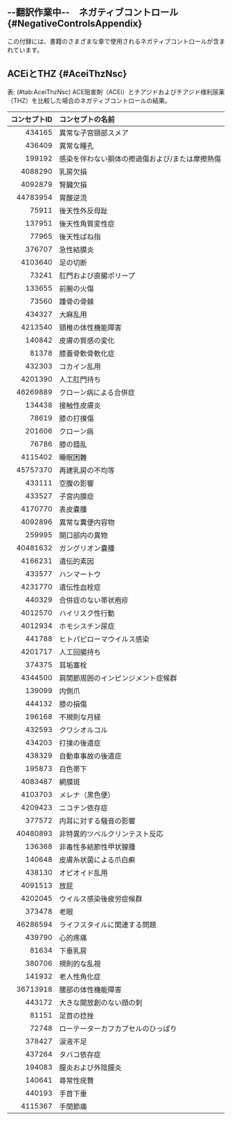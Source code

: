 ## --翻訳作業中--　ネガティブコントロール {#NegativeControlsAppendix}

この付録には、書籍のさまざまな章で使用されるネガティブコントロールが含まれています。

## ACEiとTHZ {#AceiThzNsc}

表: (\#tab:AceiThzNsc) ACE阻害剤（ACEi）とチアジドおよびチアジド様利尿薬（THZ）を比較した場合のネガティブコントロールの結果。

| コンセプトID | コンセプトの名前                                      |
| -------------:|:-------------------------------------------------------|
| 434165 | 異常な子宮頸部スメア |
| 436409 | 異常な瞳孔 |
| 199192 | 感染を伴わない胴体の擦過傷および/または摩擦熱傷 |
| 4088290 | 乳房欠損 |
| 4092879 | 腎臓欠損 |
| 44783954 | 胃酸逆流 |
| 75911 | 後天性外反母趾 |
| 137951 | 後天性角質変性症 |
| 77965 | 後天性ばね指 |
| 376707 | 急性結膜炎 |
| 4103640 | 足の切断 |
| 73241 | 肛門および直腸ポリープ |
| 133655 | 前腕の火傷 |
| 73560 | 踵骨の骨棘 |
| 434327 | 大麻乱用 |
| 4213540 | 頸椎の体性機能障害 |
| 140842 | 皮膚の質感の変化 |
| 81378 | 膝蓋骨軟骨軟化症 |
| 432303 | コカイン乱用 |
| 4201390 | 人工肛門持ち |
| 46269889 | クローン病による合併症 |
| 134438 | 接触性皮膚炎 |
| 78619 | 膝の打撲傷 |
| 201606 | クローン病 |
| 76786 | 膝の錯乱 |
| 4115402 | 睡眠困難 |
| 45757370 | 再建乳房の不均等 |
| 433111 | 空腹の影響 |
| 433527 | 子宮内膜症 |
| 4170770 | 表皮嚢腫 |
| 4092896 | 異常な糞便内容物 |
| 259995 | 開口部内の異物 |
| 40481632 | ガングリオン嚢腫 |
| 4166231 | 遺伝的素因 |
| 433577 | ハンマートウ |
| 4231770 | 遺伝性血栓症 |
| 440329 | 合併症のない帯状疱疹 |
| 4012570 | ハイリスク性行動 |
| 4012934 | ホモシスチン尿症 |
| 441788 | ヒトパピローマウイルス感染 |
| 4201717 | 人工回腸持ち |
| 374375 | 耳垢塞栓 |
| 4344500 | 肩関節周囲のインピンジメント症候群 |
| 139099 | 内側爪 |
| 444132 | 膝の損傷 |
| 196168 | 不規則な月経 |
| 432593 | クワシオルコル |
| 434203 | 打撲の後遺症 |
| 438329 | 自動車事故の後遺症 |
| 195873 | 白色帯下 |
| 4083487 | 網膜斑 |
| 4103703 | メレナ（黒色便） |
| 4209423 | ニコチン依存症 |
| 377572 | 内耳に対する騒音の影響 |
| 40480893 | 非特異的ツベルクリンテスト反応 |
| 136368 | 非毒性多結節性甲状腺腫 |
| 140648 | 皮膚糸状菌による爪白癬 |
| 438130 | オピオイド乱用 |
| 4091513 | 放屁 |
| 4202045 | ウイルス感染後疲労症候群 |
| 373478 | 老眼 |
| 46286594 | ライフスタイルに関連する問題 |
| 439790 | 心的疼痛 |
| 81634 | 下垂乳房 |
| 380706 | 規則的な乱視 |
| 141932 | 老人性角化症 |
| 36713918 | 腰部の体性機能障害 |
| 443172 | 大きな開放創のない顔の刺 |
| 81151 | 足首の捻挫 |
| 72748 | ローテーターカフカプセルのひっぱり |
| 378427 | 涙液不足 |
| 437264 | タバコ依存症 |
| 194083 | 膣炎および外陰膣炎 |
| 140641 | 尋常性疣贅 |
| 440193 | 手首下垂 |
| 4115367 | 手関節痛 |
